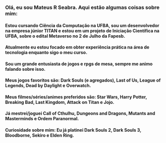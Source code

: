 ### Olá, eu sou Mateus R Seabra. Aqui estão algumas coisas sobre mim:
#### Estou cursando Ciência da Computação na UFBA, sou um desenvolvedor na empresa júnior TITAN e estou em um projeto de Iniciação Científica na UFBA, sobre o edital Metaverso no 2 de Julho da Fapesb.
#### Atualmente eu estou focado em obter experiência prática na área de tecnologia enquanto sigo o meu curso.
#### Sou um grande entusiasta de jogos e rpgs de mesa, sempre me animo falando sobre isso.
#### Meus jogos favoritos são: Dark Souls (e agregados), Last of Us, League of Legends, Dead by Daylight e Overwatch.
#### Meus filmes/séries/animes preferidos são: Star Wars, Harry Potter, Breaking Bad, Last Kingdom, Attack on Titan e Jojo.
#### Já mestrei/joguei Call of Cthulhu, Dungeons and Dragons, Mutants and Masterminds e Ordem Paranormal.
#### Curiosidade sobre mim: Eu já platinei Dark Souls 2, Dark Souls 3, Bloodborne, Sekiro e Elden Ring.
<!--
**MateusSeabra/MateusSeabra** is a ✨ _special_ ✨ repository because its `README.md` (this file) appears on your GitHub profile.

Here are some ideas to get you started:

- 🔭 I’m currently working on ...
- 🌱 I’m currently learning ...
- 👯 I’m looking to collaborate on ...
- 🤔 I’m looking for help with ...
- 💬 Ask me about ...
- 📫 How to reach me: ...
- 😄 Pronouns: ...
- ⚡ Fun fact: ...
-->
